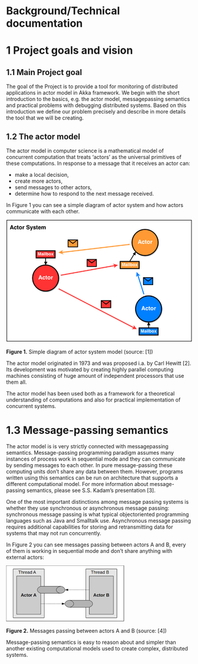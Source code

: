 Background/Technical documentation
==================================

# 1 Project goals and vision

## 1.1 Main Project goal

The goal of the Project is to provide a tool for monitoring of distributed applications in actor model in Akka framework. We begin with the short introduction to the basics, e.g. the actor model, message­passing semantics and practical problems with debugging distributed systems. Based on this introduction we define our problem precisely and describe in more details the tool that we will be creating. 

## 1.2 The actor model

The actor model in computer science is a mathematical model of concurrent computation that treats ‘actors’ as the universal primitives of these computations. In response to a message that it receives an actor can:

* make a local decision, 
* create more actors, 
* send messages to other actors, 
* determine how to respond to the next message received.

In Figure 1 you can see a simple diagram of actor system and how actors communicate with each other.

![Simple diagram of actor system model (source: [1])](https://raw.githubusercontent.com/akka-tracing-tool/akka-tracing-docs/master/images/proc/fig1.png "Simple diagram of actor system model (source: [1])")

**Figure 1.** Simple diagram of actor system model (source: [1])

The actor model originated in 1973 and was proposed i.a. by Carl Hewitt [2]. Its development was motivated by creating highly parallel computing machines consisting of huge amount of independent processors that use them all. 
 
The actor model has been used both as a framework for a theoretical understanding of computations and also for practical implementation of concurrent systems.

# 1.3 Message-passing semantics

The actor model is is very strictly connected with message­passing semantics. Message-passing programming paradigm assumes many instances of process work in sequential mode and they can communicate by sending messages to each other. In pure message-­passing these computing units don’t share any data between them. However, programs written using this semantics can be run on architecture that supports a different computational model. For more information about message­-passing semantics, please see S.S. Kadam’s presentation [3].

One of the most important distinctions among message passing systems is whether they use synchronous or asynchronous message passing: synchronous message passing is what typical object­oriented programming languages such as Java and Smalltalk use. Asynchronous message passing requires additional capabilities for storing and retransmitting data for systems that may not run concurrently.

In Figure 2 you can see messages passing between actors A and B, every of them is working in sequential mode and don’t share anything with external actors:

![Messages passing between actors A and B (source: [4])](https://raw.githubusercontent.com/akka-tracing-tool/akka-tracing-docs/master/images/proc/fig2.png "Messages passing between actors A and B (source: [4])")

**Figure 2.** Messages passing between actors A and B (source: [4])

Message­-passing semantics is easy to reason about and simpler than another existing computational models used to create complex, distributed systems.


